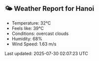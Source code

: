 <!-- WEATHER-START -->
## 🌤 Weather Report for Hanoi

- Temperature: 32°C
- Feels like: 39°C
- Conditions: overcast clouds
- Humidity: 68%
- Wind Speed: 1.63 m/s

Last updated: 2025-07-30 02:07:23 UTC
<!-- WEATHER-END -->
